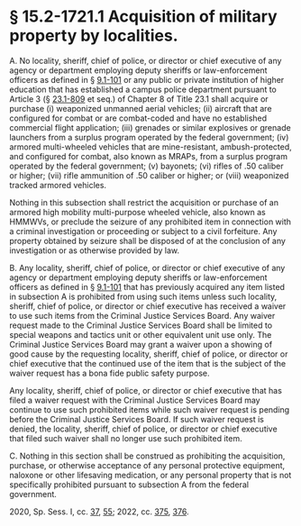 # § 15.2-1721.1 Acquisition of military property by localities.

<p>A. No locality, sheriff, chief of police, or director or chief executive of any agency or department employing deputy sheriffs or law-enforcement officers as defined in § <a href='/vacode/9.1-101/'>9.1-101</a> or any public or private institution of higher education that has established a campus police department pursuant to Article 3 (§ <a href='/vacode/23.1-809/'>23.1-809</a> et seq.) of Chapter 8 of Title 23.1 shall acquire or purchase (i) weaponized unmanned aerial vehicles; (ii) aircraft that are configured for combat or are combat-coded and have no established commercial flight application; (iii) grenades or similar explosives or grenade launchers from a surplus program operated by the federal government; (iv) armored multi-wheeled vehicles that are mine-resistant, ambush-protected, and configured for combat, also known as MRAPs, from a surplus program operated by the federal government; (v) bayonets; (vi) rifles of .50 caliber or higher; (vii) rifle ammunition of .50 caliber or higher; or (viii) weaponized tracked armored vehicles.</p><p>Nothing in this subsection shall restrict the acquisition or purchase of an armored high mobility multi-purpose wheeled vehicle, also known as HMMWVs, or preclude the seizure of any prohibited item in connection with a criminal investigation or proceeding or subject to a civil forfeiture. Any property obtained by seizure shall be disposed of at the conclusion of any investigation or as otherwise provided by law.</p><p>B. Any locality, sheriff, chief of police, or director or chief executive of any agency or department employing deputy sheriffs or law-enforcement officers as defined in § <a href='/vacode/9.1-101/'>9.1-101</a> that has previously acquired any item listed in subsection A is prohibited from using such items unless such locality, sheriff, chief of police, or director or chief executive has received a waiver to use such items from the Criminal Justice Services Board. Any waiver request made to the Criminal Justice Services Board shall be limited to special weapons and tactics unit or other equivalent unit use only. The Criminal Justice Services Board may grant a waiver upon a showing of good cause by the requesting locality, sheriff, chief of police, or director or chief executive that the continued use of the item that is the subject of the waiver request has a bona fide public safety purpose.</p><p>Any locality, sheriff, chief of police, or director or chief executive that has filed a waiver request with the Criminal Justice Services Board may continue to use such prohibited items while such waiver request is pending before the Criminal Justice Services Board. If such waiver request is denied, the locality, sheriff, chief of police, or director or chief executive that filed such waiver shall no longer use such prohibited item.</p><p>C. Nothing in this section shall be construed as prohibiting the acquisition, purchase, or otherwise acceptance of any personal protective equipment, naloxone or other lifesaving medication, or any personal property that is not specifically prohibited pursuant to subsection A from the federal government.</p><p>2020, Sp. Sess. I, cc. <a href='http://lis.virginia.gov/cgi-bin/legp604.exe?201+ful+CHAP0037'>37</a>, <a href='http://lis.virginia.gov/cgi-bin/legp604.exe?201+ful+CHAP0055'>55</a>; 2022, cc. <a href='http://lis.virginia.gov/cgi-bin/legp604.exe?221+ful+CHAP0375'>375</a>, <a href='http://lis.virginia.gov/cgi-bin/legp604.exe?221+ful+CHAP0376'>376</a>.</p>